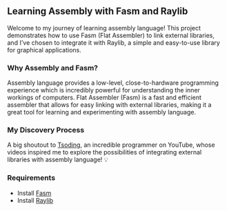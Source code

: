 ## Learning Assembly with Fasm and Raylib

Welcome to my journey of learning assembly language! This project demonstrates how to use Fasm (Flat Assembler) to link external libraries,
and I've chosen to integrate it with Raylib, a simple and easy-to-use library for graphical applications.

### Why Assembly and Fasm?

Assembly language provides a low-level, close-to-hardware programming experience which is incredibly powerful for understanding the inner workings of computers.
Flat Assembler (Fasm) is a fast and efficient assembler that allows for easy linking with external libraries,
making it a great tool for learning and experimenting with assembly language.

### My Discovery Process

A big shoutout to [Tsoding](https://www.youtube.com/@TsodingDaily), an incredible programmer on YouTube,
whose videos inspired me to explore the possibilities of integrating external libraries with assembly language! 💡

### Requirements

- Install [Fasm](https://flatassembler.net/)
- Install [Raylib](https://www.raylib.com/)
